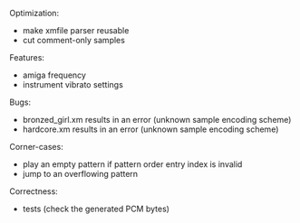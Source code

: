 Optimization:
- make xmfile parser reusable
- cut comment-only samples

Features:
- amiga frequency
- instrument vibrato settings

Bugs:
- bronzed_girl.xm results in an error (unknown sample encoding scheme)
- hardcore.xm results in an error (unknown sample encoding scheme)

Corner-cases:
- play an empty pattern if pattern order entry index is invalid
- jump to an overflowing pattern

Correctness:
- tests (check the generated PCM bytes)
